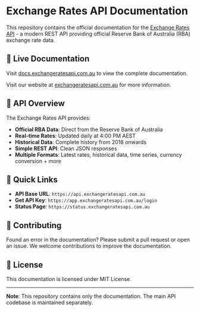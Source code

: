 # Exchange Rates API Documentation

This repository contains the official documentation for the [Exchange Rates API](https://www.exchangeratesapi.com.au) - a modern REST API providing official Reserve Bank of Australia (RBA) exchange rate data.

## 📖 Live Documentation

Visit [docs.exchangeratesapi.com.au](https://docs.exchangeratesapi.com.au) to view the complete documentation.

Visit our website at [exchangeratesapi.com.au](https://www.exchangeratesapi.com.au) for more information.

## 🚀 API Overview

The Exchange Rates API provides:
- **Official RBA Data**: Direct from the Reserve Bank of Australia
- **Real-time Rates**: Updated daily at 4:00 PM AEST
- **Historical Data**: Complete history from 2018 onwards
- **Simple REST API**: Clean JSON responses
- **Multiple Formats**: Latest rates, historical data, time series, currency conversion + more

## 🔗 Quick Links

- **API Base URL**: `https://api.exchangeratesapi.com.au`
- **Get API Key**: `https://app.exchangeratesapi.com.au/login`
- **Status Page**: `https://status.exchangeratesapi.com.au`

## 📝 Contributing

Found an error in the documentation? Please submit a pull request or open an issue. We welcome contributions to improve the documentation.

## 📄 License

This documentation is licensed under MIT License.

---

**Note**: This repository contains only the documentation. The main API codebase is maintained separately.